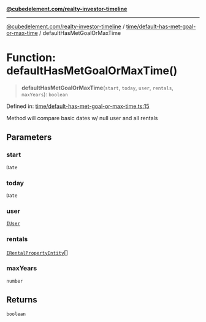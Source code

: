 [**@cubedelement.com/realty-investor-timeline**](../../../index.md)

---

[@cubedelement.com/realty-investor-timeline](../../../modules.md) / [time/default-has-met-goal-or-max-time](../index.md) / defaultHasMetGoalOrMaxTime

# Function: defaultHasMetGoalOrMaxTime()

> **defaultHasMetGoalOrMaxTime**(`start`, `today`, `user`, `rentals`, `maxYears`): `boolean`

Defined in: [time/default-has-met-goal-or-max-time.ts:15](https://github.com/kvernon/realty-investor-timeline/blob/806c805529d356deb12c125749ddea89a26850dd/src/time/default-has-met-goal-or-max-time.ts#L15)

Method will compare basic dates w/ null user and all rentals

## Parameters

### start

`Date`

### today

`Date`

### user

[`IUser`](../../../account/user/interfaces/IUser.md)

### rentals

[`IRentalPropertyEntity`](../../../properties/i-rental-property-entity/interfaces/IRentalPropertyEntity.md)[]

### maxYears

`number`

## Returns

`boolean`

